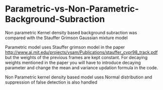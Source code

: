 # Parametric-vs-Non-Parametric-Background-Subraction

Non parametric Kernel density based background subraction was compared with the Stauffer Grimson Gaussian mixture model

Parametric model uses Stauffer grimson model in the paper http://www.ai.mit.edu/projects/vsam/Publications/stauffer_cvpr98_track.pdf but the weights of the previous frames are kept constant. For decaying weights mentioned in the paper you will have to introduce decaying parameter and change the mean and variance updation formula in the code.

Non Parametric kernel density based model uses Normal distribution and suppression of false detection is also handled
